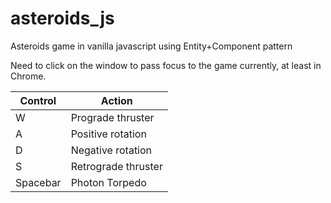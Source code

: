 # asteroids_js
Asteroids game in vanilla javascript using Entity+Component pattern

Need to click on the window to pass focus to the game currently, at least in Chrome.


Control | Action
--|------
W | Prograde thruster
A | Positive rotation
D | Negative rotation
S | Retrograde thruster
Spacebar | Photon Torpedo
